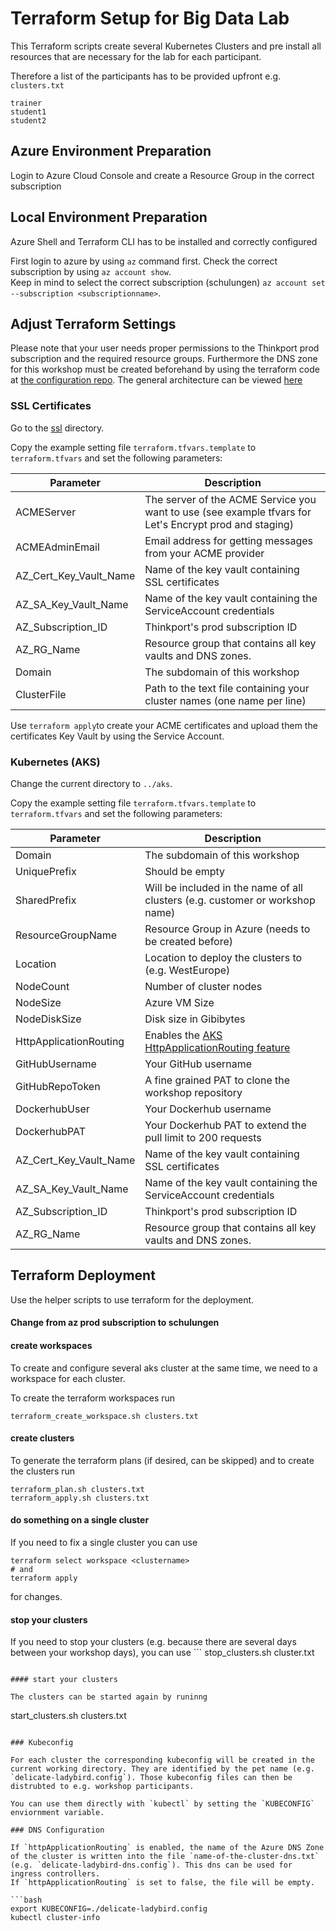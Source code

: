 # Terraform Setup for Big Data Lab

This Terraform scripts create several Kubernetes Clusters and pre install all resources that are necessary for the lab for each participant.

Therefore a list of the participants has to be provided upfront e.g. `clusters.txt`

```
trainer
student1
student2
```

## Azure Environment Preparation

Login to Azure Cloud Console and create a Resource Group in the correct subscription

## Local Environment Preparation

Azure Shell and Terraform CLI has to be installed and correctly configured

First login to azure by using `az` command first.
Check the correct subscription by using `az account show`.  
Keep in mind to select the correct subscription (schulungen) `az account set --subscription <subscriptionname>`.

## Adjust Terraform Settings

Please note that your user needs proper permissions to the Thinkport prod subscription and the required resource groups. Furthermore the DNS zone for this workshop must be created beforehand by using the terraform code at [the configuration repo](https://github.com/ThinkportRepo/thinkport-cloud-domain-mangement).
The general architecture can be viewed [here](architecture.drawio.png)

### SSL Certificates

Go to the [ssl](./ssl) directory.

Copy the example setting file `terraform.tfvars.template` to `terraform.tfvars` and
set the following parameters:

| Parameter              | Description                                                                                            |
| ---------------------- | ------------------------------------------------------------------------------------------------------ |
| ACMEServer             | The server of the ACME Service you want to use (see example tfvars for Let's Encrypt prod and staging) |
| ACMEAdminEmail         | Email address for getting messages from your ACME provider                                             |
| AZ_Cert_Key_Vault_Name | Name of the key vault containing SSL certificates                                                      |
| AZ_SA_Key_Vault_Name   | Name of the key vault containing the ServiceAccount credentials                                        |
| AZ_Subscription_ID     | Thinkport's prod subscription ID                                                                       |
| AZ_RG_Name             | Resource group that contains all key vaults and DNS zones.                                             |
| Domain                 | The subdomain of this workshop                                                                         |
| ClusterFile            | Path to the text file containing your cluster names (one name per line)                                |

Use `terraform apply`to create your ACME certificates and upload them the certificates Key Vault by using the Service Account.

### Kubernetes (AKS)

Change the current directory to `../aks`.

Copy the example setting file `terraform.tfvars.template` to `terraform.tfvars` and
set the following parameters:

| Parameter              | Description                                                                                                            |
| ---------------------- | ---------------------------------------------------------------------------------------------------------------------- |
| Domain                 | The subdomain of this workshop                                                                                         |
| UniquePrefix           | Should be empty                                                                                                        |
| SharedPrefix           | Will be included in the name of all clusters (e.g. customer or workshop name)                                          |
| ResourceGroupName      | Resource Group in Azure (needs to be created before)                                                                   |
| Location               | Location to deploy the clusters to (e.g. WestEurope)                                                                   |
| NodeCount              | Number of cluster nodes                                                                                                |
| NodeSize               | Azure VM Size                                                                                                          |
| NodeDiskSize           | Disk size in Gibibytes                                                                                                 |
| HttpApplicationRouting | Enables the [AKS HttpApplicationRouting feature](https://learn.microsoft.com/de-de/azure/aks/http-application-routing) |
| GitHubUsername         | Your GitHub username                                                                                                   |
| GitHubRepoToken        | A fine grained PAT to clone the workshop repository                                                                    |
| DockerhubUser          | Your Dockerhub username                                                                                                |
| DockerhubPAT           | Your Dockerhub PAT to extend the pull limit to 200 requests                                                            |
| AZ_Cert_Key_Vault_Name | Name of the key vault containing SSL certificates                                                                      |
| AZ_SA_Key_Vault_Name   | Name of the key vault containing the ServiceAccount credentials                                                        |
| AZ_Subscription_ID     | Thinkport's prod subscription ID                                                                                       |
| AZ_RG_Name             | Resource group that contains all key vaults and DNS zones.                                                             |

## Terraform Deployment

Use the helper scripts to use terraform for the deployment.

#### Change from az prod subscription to schulungen

#### create workspaces

To create and configure several aks cluster at the same time, we need to a workspace for each cluster.

To create the terraform workspaces run

```
terraform_create_workspace.sh clusters.txt
```

#### create clusters

To generate the terraform plans (if desired, can be skipped) and to create the clusters run

```
terraform_plan.sh clusters.txt
terraform_apply.sh clusters.txt
```

#### do something on a single cluster

If you need to fix a single cluster you can use

```
terraform select workspace <clustername>
# and
terraform apply
```

for changes.

#### stop your clusters

If you need to stop your clusters (e.g. because there are several days between your workshop days), you can use ```
stop_clusters.sh cluster.txt

```

#### start your clusters

The clusters can be started again by runinng
```

start_clusters.sh clusters.txt

````

### Kubeconfig

For each cluster the corresponding kubeconfig will be created in the current working directory. They are identified by the pet name (e.g. `delicate-ladybird.config`). Those kubeconfig files can then be distrubted to e.g. workshop participants.

You can use them directly with `kubectl` by setting the `KUBECONFIG` enviornment variable.

### DNS Configuration

If `httpApplicationRouting` is enabled, the name of the Azure DNS Zone of the cluster is written into the file `name-of-the-cluster-dns.txt` (e.g. `delicate-ladybird-dns.config`). This dns can be used for ingress controllers.
If `httpApplicationRouting` is set to false, the file will be empty.

```bash
export KUBECONFIG=./delicate-ladybird.config
kubectl cluster-info
````
